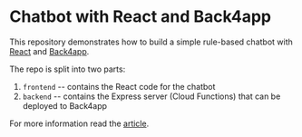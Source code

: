 # Chatbot with React and Back4app

This repository demonstrates how to build a simple rule-based chatbot with [React](https://reactjs.org/) and [Back4app](https://www.back4app.com/).

The repo is split into two parts:

1. `frontend` -- contains the React code for the chatbot
2. `backend` -- contains the Express server (Cloud Functions) that can be deployed to Back4app

For more information read the [article](https://blog.back4app.com/chatbot-in-react-js/).
